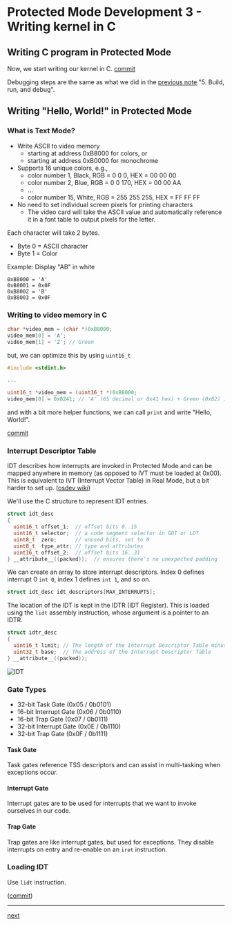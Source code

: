 # Protected Mode Development 3 - Writing kernel in C

## Writing C program in Protected Mode

Now, we start writing our kernel in C. [commit](https://github.com/taikiy/kernel/commit/2d58737d86668579690729b80f80fa2a9d01d422)

Debugging steps are the same as what we did in the [previous note](./protected_mode_development_2.md) "5. Build, run, and debug".

## Writing "Hello, World!" in Protected Mode

### What is Text Mode?

- Write ASCII to video memory
  - starting at address 0xB8000 for colors, or
  - starting at address 0xB0000 for monochrome
- Supports 16 unique colors, e.g.,
  - color number 1, Black, RGB = 0 0 0, HEX = 00 00 00
  - color number 2, Blue, RGB = 0 0 170, HEX = 00 00 AA
  - ...
  - color number 15, White, RGB = 255 255 255, HEX = FF FF FF
- No need to set individual screen pixels for printing characters
  - The video card will take the ASCII value and automatically reference it in a font table to output pixels for the letter.

Each character will take 2 bytes.

- Byte 0 = ASCII character
- Byte 1 = Color

Example: Display "AB" in white

```x86asm
0xB8000 = 'A'
0xB8001 = 0x0F
0xB8002 = 'B'
0xB8003 = 0x0F
```

### Writing to video memory in C

```c
char *video_mem = (char *)0xB8000;
video_mem[0] = 'A';
video_mem[1] = '2'; // Green
```

but, we can optimize this by using `uint16_t`

```c
#include <stdint.h>

...

uint16_t *video_mem = (uint16_t *)0xB8000;
video_mem[0] = 0x0241; // 'A' (65 decimal or 0x41 hex) + Green (0x02) in the little-endian format
```

and with a bit more helper functions, we can call `print` and write "Hello, World!".

[commit](https://github.com/taikiy/kernel/commit/fa0fbabaf9c9cd93bcaff966fb54164fa3da3df6)

### Interrupt Descriptor Table

IDT describes how interrupts are invoked in Protected Mode and can be mapped anywhere in memory (as opposed to IVT must be loaded at 0x00). This is equivalent to IVT (Interrupt Vector Table) in Real Mode, but a bit harder to set up. ([osdev wiki](https://wiki.osdev.org/Interrupt_descriptor_table))

We'll use the C structure to represent IDT entries.

```c
struct idt_desc
{
  uint16_t offset_1;  // offset bits 0..15
  uint16_t selector;  // a code segment selector in GDT or LDT
  uint8_t  zero;      // unused bits, set to 0
  uint8_t  type_attr; // type and attributes
  uint16_t offset_2;  // offset bits 16..31
} __attribute__((packed));  // ensures there's no unexpected padding
```

We can create an array to store interrupt descriptors. Index 0 defines interrupt 0 `int 0`, index 1 defines `int 1`, and so on.

```c
struct idt_desc idt_descriptors[MAX_INTERRUPTS];
```

The location of the IDT is kept in the IDTR (IDT Register). This is loaded using the `lidt` assembly instruction, whose argument is a pointer to an IDTR.

```c
struct idtr_desc
{
  uint16_t limit; // The length of the Interrupt Descriptor Table minus one
  uint32_t base;  // The address of the Interrupt Descriptor Table
} __attribute__((packed));
```

![IDT](https://pdos.csail.mit.edu/6.828/2008/readings/i386/fig9-1.gif)

### Gate Types

- 32-bit Task Gate (0x05 / 0b0101)
- 16-bit Interrupt Gate (0x06 / 0b0110)
- 16-bit Trap Gate (0x07 / 0b0111)
- 32-bit Interrupt Gate (0x0E / 0b1110)
- 32-bit Trap Gate (0x0F / 0b1111)

#### Task Gate

Task gates reference TSS descriptors and can assist in multi-tasking when exceptions occur.

#### Interrupt Gate

Interrupt gates are to be used for interrupts that we want to invoke ourselves in our code.

#### Trap Gate

Trap gates are like interrupt gates, but used for exceptions. They disable interrupts on entry and re-enable on an `iret` instruction.

### Loading IDT

Use `lidt` instruction.

([commit](https://github.com/taikiy/kernel/commit/e6abc5cf5b4a14e49d5b098d4d46bafc4e75f587))

---

[next](./protected_mode_development_4.md)
